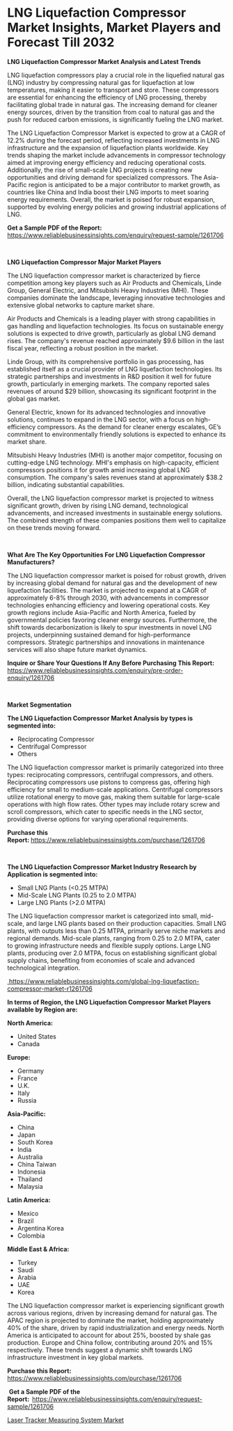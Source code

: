 <p><h1>LNG Liquefaction Compressor Market Insights, Market Players and Forecast Till 2032</h1></p><p><strong>LNG Liquefaction Compressor Market Analysis and Latest Trends</strong></p>
<p><p>LNG liquefaction compressors play a crucial role in the liquefied natural gas (LNG) industry by compressing natural gas for liquefaction at low temperatures, making it easier to transport and store. These compressors are essential for enhancing the efficiency of LNG processing, thereby facilitating global trade in natural gas. The increasing demand for cleaner energy sources, driven by the transition from coal to natural gas and the push for reduced carbon emissions, is significantly fueling the LNG market.</p><p>The LNG Liquefaction Compressor Market is expected to grow at a CAGR of 12.2% during the forecast period, reflecting increased investments in LNG infrastructure and the expansion of liquefaction plants worldwide. Key trends shaping the market include advancements in compressor technology aimed at improving energy efficiency and reducing operational costs. Additionally, the rise of small-scale LNG projects is creating new opportunities and driving demand for specialized compressors. The Asia-Pacific region is anticipated to be a major contributor to market growth, as countries like China and India boost their LNG imports to meet soaring energy requirements. Overall, the market is poised for robust expansion, supported by evolving energy policies and growing industrial applications of LNG.</p></p>
<p><strong>Get a Sample PDF of the Report:&nbsp;</strong> <a href="https://www.reliablebusinessinsights.com/enquiry/request-sample/1261706?utm_campaign=1789&utm_medium=2&utm_source=Github&utm_content=ia&utm_term=11042025&utm_id=lng-liquefaction-compressor">https://www.reliablebusinessinsights.com/enquiry/request-sample/1261706</a></p>
<p>&nbsp;</p>
<p><strong>LNG Liquefaction Compressor Major Market Players</strong></p>
<p><p>The LNG liquefaction compressor market is characterized by fierce competition among key players such as Air Products and Chemicals, Linde Group, General Electric, and Mitsubishi Heavy Industries (MHI). These companies dominate the landscape, leveraging innovative technologies and extensive global networks to capture market share.</p><p>Air Products and Chemicals is a leading player with strong capabilities in gas handling and liquefaction technologies. Its focus on sustainable energy solutions is expected to drive growth, particularly as global LNG demand rises. The company's revenue reached approximately $9.6 billion in the last fiscal year, reflecting a robust position in the market.</p><p>Linde Group, with its comprehensive portfolio in gas processing, has established itself as a crucial provider of LNG liquefaction technologies. Its strategic partnerships and investments in R&D position it well for future growth, particularly in emerging markets. The company reported sales revenues of around $29 billion, showcasing its significant footprint in the global gas market.</p><p>General Electric, known for its advanced technologies and innovative solutions, continues to expand in the LNG sector, with a focus on high-efficiency compressors. As the demand for cleaner energy escalates, GE’s commitment to environmentally friendly solutions is expected to enhance its market share.</p><p>Mitsubishi Heavy Industries (MHI) is another major competitor, focusing on cutting-edge LNG technology. MHI's emphasis on high-capacity, efficient compressors positions it for growth amid increasing global LNG consumption. The company's sales revenues stand at approximately $38.2 billion, indicating substantial capabilities.</p><p>Overall, the LNG liquefaction compressor market is projected to witness significant growth, driven by rising LNG demand, technological advancements, and increased investments in sustainable energy solutions. The combined strength of these companies positions them well to capitalize on these trends moving forward.</p></p>
<p>&nbsp;</p>
<p><strong>What Are The Key Opportunities For LNG Liquefaction Compressor Manufacturers?</strong></p>
<p><p>The LNG liquefaction compressor market is poised for robust growth, driven by increasing global demand for natural gas and the development of new liquefaction facilities. The market is projected to expand at a CAGR of approximately 6-8% through 2030, with advancements in compressor technologies enhancing efficiency and lowering operational costs. Key growth regions include Asia-Pacific and North America, fueled by governmental policies favoring cleaner energy sources. Furthermore, the shift towards decarbonization is likely to spur investments in novel LNG projects, underpinning sustained demand for high-performance compressors. Strategic partnerships and innovations in maintenance services will also shape future market dynamics.</p></p>
<p><strong>Inquire or Share Your Questions If Any Before Purchasing This Report:</strong> <a href="https://www.reliablebusinessinsights.com/enquiry/pre-order-enquiry/1261706?utm_campaign=1789&utm_medium=2&utm_source=Github&utm_content=ia&utm_term=11042025&utm_id=lng-liquefaction-compressor">https://www.reliablebusinessinsights.com/enquiry/pre-order-enquiry/1261706</a></p>
<p>&nbsp;</p>
<p><strong>Market Segmentation</strong></p>
<p><strong>The LNG Liquefaction Compressor Market Analysis by types is segmented into:</strong></p>
<p><ul><li>Reciprocating Compressor</li><li>Centrifugal Compressor</li><li>Others</li></ul></p>
<p><p>The LNG liquefaction compressor market is primarily categorized into three types: reciprocating compressors, centrifugal compressors, and others. Reciprocating compressors use pistons to compress gas, offering high efficiency for small to medium-scale applications. Centrifugal compressors utilize rotational energy to move gas, making them suitable for large-scale operations with high flow rates. Other types may include rotary screw and scroll compressors, which cater to specific needs in the LNG sector, providing diverse options for varying operational requirements.</p></p>
<p><strong>Purchase this Report:&nbsp;</strong><a href="https://www.reliablebusinessinsights.com/purchase/1261706?utm_campaign=1789&utm_medium=2&utm_source=Github&utm_content=ia&utm_term=11042025&utm_id=lng-liquefaction-compressor">https://www.reliablebusinessinsights.com/purchase/1261706</a></p>
<p>&nbsp;</p>
<p><strong>The LNG Liquefaction Compressor Market Industry Research by Application is segmented into:</strong></p>
<p><ul><li>Small LNG Plants (<0.25 MTPA)</li><li>Mid-Scale LNG Plants (0.25 to 2.0 MTPA)</li><li>Large LNG Plants (>2.0 MTPA)</li></ul></p>
<p><p>The LNG liquefaction compressor market is categorized into small, mid-scale, and large LNG plants based on their production capacities. Small LNG plants, with outputs less than 0.25 MTPA, primarily serve niche markets and regional demands. Mid-scale plants, ranging from 0.25 to 2.0 MTPA, cater to growing infrastructure needs and flexible supply options. Large LNG plants, producing over 2.0 MTPA, focus on establishing significant global supply chains, benefiting from economies of scale and advanced technological integration.</p></p>
<p><a href="https://www.reliablebusinessinsights.com/global-lng-liquefaction-compressor-market-r1261706?utm_campaign=1789&utm_medium=2&utm_source=Github&utm_content=ia&utm_term=11042025&utm_id=lng-liquefaction-compressor">&nbsp;https://www.reliablebusinessinsights.com/global-lng-liquefaction-compressor-market-r1261706</a></p>
<p><strong>In terms of Region, the LNG Liquefaction Compressor Market Players available by Region are:</strong></p>
<p>
    <p> <strong> North America: </strong>
        <ul>
            <li>United States</li>
            <li>Canada</li>
        </ul>
        </p> 
    <p> <strong> Europe: </strong>
        <ul>
            <li>Germany</li>
            <li>France</li>
            <li>U.K.</li>
            <li>Italy</li>
            <li>Russia</li>
        </ul>
        </p> 
    <p> <strong> Asia-Pacific: </strong>
        <ul>
            <li>China</li>
            <li>Japan</li>
            <li>South Korea</li>
            <li>India</li>
            <li>Australia</li>
            <li>China Taiwan</li>
            <li>Indonesia</li>
            <li>Thailand</li>
            <li>Malaysia</li>
        </ul>
        </p> 
    <p> <strong> Latin America: </strong>
        <ul>
            <li>Mexico</li>
            <li>Brazil</li>
            <li>Argentina Korea</li>
            <li>Colombia</li>
        </ul>
        </p> 
    <p> <strong> Middle East & Africa: </strong>
        <ul>
            <li>Turkey</li>
            <li>Saudi</li>
            <li>Arabia</li>
            <li>UAE</li>
            <li>Korea</li>
        </ul>
    </p>
    </p>
<p><p>The LNG liquefaction compressor market is experiencing significant growth across various regions, driven by increasing demand for natural gas. The APAC region is projected to dominate the market, holding approximately 40% of the share, driven by rapid industrialization and energy needs. North America is anticipated to account for about 25%, boosted by shale gas production. Europe and China follow, contributing around 20% and 15% respectively. These trends suggest a dynamic shift towards LNG infrastructure investment in key global markets.</p></p>
<p><strong>Purchase this Report: </strong><a href="https://www.reliablebusinessinsights.com/purchase/1261706?utm_campaign=1789&utm_medium=2&utm_source=Github&utm_content=ia&utm_term=11042025&utm_id=lng-liquefaction-compressor">https://www.reliablebusinessinsights.com/purchase/1261706</a></p>
<p>&nbsp;<strong>Get a Sample PDF of the Report:&nbsp;&nbsp;</strong><a href="https://www.reliablebusinessinsights.com/enquiry/request-sample/1261706?utm_campaign=1789&utm_medium=2&utm_source=Github&utm_content=ia&utm_term=11042025&utm_id=lng-liquefaction-compressor">https://www.reliablebusinessinsights.com/enquiry/request-sample/1261706</a></p>
<p><strong></strong></p>
<p><p><a href="https://github.com/ximensbisade/Market-Research-Report-List-1/blob/main/laser-tracker-measuring-system-market.md?utm_campaign=1789&utm_medium=2&utm_source=Github&utm_content=ia&utm_term=11042025&utm_id=lng-liquefaction-compressor">Laser Tracker Measuring System Market</a></p></p>